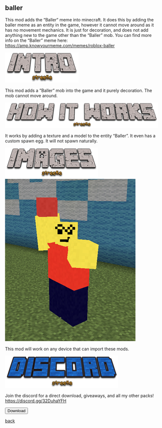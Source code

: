 ## baller

This mod adds the “Baller“ meme into minecraft. It does this by adding the baller meme as an entity in the game, however it cannot move around as it has no movement mechanics. It is just for decoration, and does not add anything new to the game other than the “Baller” mob. You can find more info on the “Baller” meme here: https://amp.knowyourmeme.com/memes/roblox-baller

<img src="/all/intro.png" alt="intro">

This mod adds a ”Baller” mob into the game and it purely decoration. The mob cannot move around.

<img src="/all/how.png" alt="howitworks">

It works by adding a texture and a model to the entity “Baller”. It even has a custom spawn egg. It will not spawn naturally.

<img src="/all/images.png" alt="images">

<img src="/baller/IMG_5339.jpeg" alt="baller">

This mod will work on any device that can import these mods.

<img src="/all/discord.png" alt="discord">

Join the discord for a direct download, giveaways, and all my other packs!
https://discord.gg/32DuhaYFH

<a href="link"> 
<button type="button">Download</button> 
</a>

[back](./)
